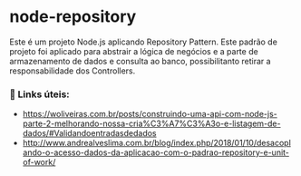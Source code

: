 # node-repository

Este é um projeto Node.js aplicando Repository Pattern. Este padrão de projeto foi aplicado para abstrair a lógica de negócios e a parte de armazenamento de dados e consulta ao banco, possibilitanto retirar a responsabilidade dos Controllers.

### 🔗 Links úteis:
 - https://woliveiras.com.br/posts/construindo-uma-api-com-node-js-parte-2-melhorando-nossa-cria%C3%A7%C3%A3o-e-listagem-de-dados/#Validandoentradasdedados
 - http://www.andrealveslima.com.br/blog/index.php/2018/01/10/desacoplando-o-acesso-dados-da-aplicacao-com-o-padrao-repository-e-unit-of-work/


